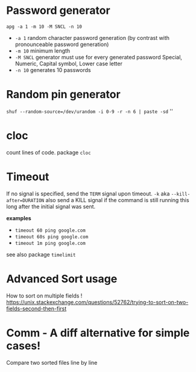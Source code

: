 # Password generator 
`apg -a 1 -m 10 -M SNCL -n 10`

* `-a 1` random character password generation (by contrast with pronounceable password generation)
* `-m 10` minimum length
* `-M SNCL` generator must use for every generated password Special, Numeric, Capital symbol, Lower case letter
* `-n 10` generates 10 passwords
# Random pin generator 
`shuf --random-source=/dev/urandom -i 0-9 -r -n 6 | paste -sd` ''
# cloc 
count lines of code.
package `cloc`
# Timeout 
If no signal is specified, send the `TERM` signal upon  timeout. 
`-k` aka `--kill-after=DURATION` also send a KILL signal if the command is still running this long after the initial signal was sent.

**examples**
* `timeout 60 ping google.com`
* `timeout 60s ping google.com`
* `timeout 1m ping google.com`

see also package `timelimit`
# Advanced Sort usage 
How to sort on multiple fields !
https://unix.stackexchange.com/questions/52762/trying-to-sort-on-two-fields-second-then-first
# Comm - A diff alternative for simple cases! 
Compare two sorted files line by line
